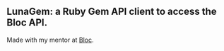 ## LunaGem: a Ruby Gem API client to access the Bloc API.

Made with my mentor at [Bloc](http://bloc.io).
